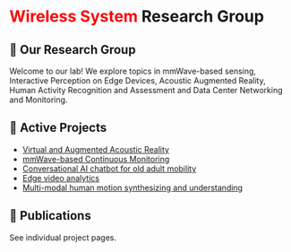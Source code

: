 # <span style="color:red">Wireless System</span> Research Group 

## 🧪 Our Research Group

Welcome to our lab! We explore topics in mmWave-based sensing, Interactive Perception on Edge Devices, Acoustic Augmented Reality, Human Activity Recognition and Assessment and Data Center Networking and Monitoring.

## 🔬 Active Projects

- [Virtual and Augmented Acoustic Reality](https://github.com/wisermaclab/Virtual-and-Augmented-Acoustic-Reality)
- [mmWave-based Continuous Monitoring](https://github.com/wisermaclab/mmWave-based-Continuous-Monitoring)
- [Conversational AI chatbot for old adult mobility](https://github.com/wisermaclab/Conversational-AI-chatbot-for-old-adult-mobility)
- [Edge video analytics](https://github.com/wisermaclab/Edge-video-analytics)
- [Multi-modal human motion synthesizing and understanding](https://github.com/wisermaclab/Multi-modal-human-motion-synthesizing-and-understanding)

## 📄 Publications

See individual project pages.
